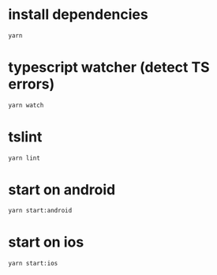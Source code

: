 # install dependencies
```bash
yarn
```

# typescript watcher (detect TS errors)
```bash
yarn watch
```

# tslint
```bash
yarn lint
```

# start on android
```bash
yarn start:android
```

# start on ios
```bash
yarn start:ios
```
